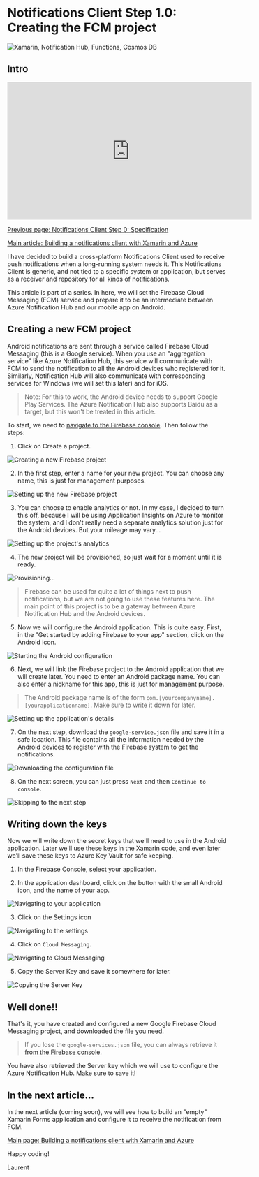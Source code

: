# Notifications Client Step 1.0: Creating the FCM project

![Xamarin, Notification Hub, Functions, Cosmos DB](https://i.imgur.com/Udszogi.png)

## Intro

<iframe width="560" height="315" src="https://www.youtube.com/embed/ZliwX9Hgy0c" frameborder="0" allow="accelerometer; autoplay; encrypted-media; gyroscope; picture-in-picture" allowfullscreen></iframe>

[Previous page: Notifications Client Step 0: Specification](./step00.md)

[Main article: Building a notifications client with Xamarin and Azure](./README.md)

I have decided to build a cross-platform Notifications Client used to receive push notifications when a long-running system needs it. This Notifications Client is generic, and not tied to a specific system or application, but serves as a receiver and repository for all kinds of notifications.

This article is part of a series. In here, we will set the Firebase Cloud Messaging (FCM) service and prepare it to be an intermediate between Azure Notification Hub and our mobile app on Android.

## Creating a new FCM project

Android notifications are sent through a service called Firebase Cloud Messaging (this is a Google service). When you use an "aggregation service" like Azure Notification Hub, this service will communicate with FCM to send the notification to all the Android devices who registered for it. Similarly, Notification Hub will also communicate with corresponding services for Windows (we will set this later) and for iOS.

> Note: For this to work, the Android device needs to support Google Play Services. The Azure Notification Hub also supports Baidu as a target, but this won't be treated in this article.

To start, we need to [navigate to the Firebase console](https://console.firebase.google.com/). Then follow the steps:

1. Click on Create a project.

![Creating a new Firebase project](https://i.imgur.com/01TFEB0.png)

2. In the first step, enter a name for your new project. You can choose any name, this is just for management purposes.

![Setting up the new Firebase project](https://i.imgur.com/rs58ca8.png)

3. You can choose to enable analytics or not. In my case, I decided to turn this off, because I will be using Application Insights on Azure to monitor the system, and I don't really need a separate analytics solution just for the Android devices. But your mileage may vary...

![Setting up the project's analytics](https://i.imgur.com/U6GJUF7.png)

4. The new project will be provisioned, so just wait for a moment until it is ready.

![Provisioning...](https://i.imgur.com/JBtqV93.png)

> Firebase can be used for quite a lot of things next to push notifications, but we are not going to use these features here. The main point of this project is to be a gateway between Azure Notification Hub and the Android devices.

5. Now we will configure the Android application. This is quite easy. First, in the "Get started by adding Firebase to your app" section, click on the Android icon.

![Starting the Android configuration](https://i.imgur.com/C4DZ8dY.png)

6. Next, we will link the Firebase project to the Android application that we will create later. You need to enter an Android package name. You can also enter a nickname for this app, this is just for management purpose.

> The Android package name is of the form `com.[yourcompanyname].[yourapplicationname]`. Make sure to write it down for later.

![Setting up the application's details](https://i.imgur.com/lDdKwLY.png)

7. On the next step, download the `google-service.json` file and save it in a safe location. This file contains all the information needed by the Android devices to register with the Firebase system to get the notifications.

![Downloading the configuration file](https://i.imgur.com/Tw4q1LE.png)

8. On the next screen, you can just press `Next` and then `Continue to console`.

![Skipping to the next step](https://i.imgur.com/k4YLv1V.png)

## Writing down the keys

Now we will write down the secret keys that we'll need to use in the Android application. Later we'll use these keys in the Xamarin code, and even later we'll save these keys to Azure Key Vault for safe keeping.

1. In the Firebase Console, select your application.

2. In the application dashboard, click on the button with the small Android icon, and the name of your app.

![Navigating to your application](https://i.imgur.com/jUUUVlJ.png)

3. Click on the Settings icon

![Navigating to the settings](https://i.imgur.com/pVp4MHT.png)

4. Click on `Cloud Messaging`.

![Navigating to Cloud Messaging](https://i.imgur.com/SalMji7.png)

5. Copy the Server Key and save it somewhere for later.

![Copying the Server Key](https://i.imgur.com/YHwMa6t.png)

## Well done!!

That's it, you have created and configured a new Google Firebase Cloud Messaging project, and downloaded the file you need.

> If you lose the `google-services.json` file, you can always retrieve it [from the Firebase console](https://console.firebase.google.com/).

You have also retrieved the Server key which we will use to configure the Azure Notification Hub. Make sure to save it!

## In the next article...

In the next article (coming soon), we will see how to build an "empty" Xamarin Forms application and configure it to receive the notification from FCM.

[Main page: Building a notifications client with Xamarin and Azure](./README.md)

Happy coding!

Laurent
